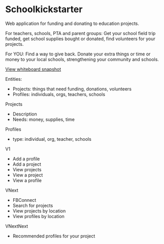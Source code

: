 Schoolkickstarter
=================

Web application for funding and donating to education projects.

For teachers, schools, PTA and parent groups: Get your school field trip funded, get school supplies bought or donated, find volunteers for your projects.

For YOU: Find a way to give back. Donate your extra things or time or money to your local schools, strengthening your community and schools.

[View whiteboard snapshot](whiteboard.jpg)

Entities:

* Projects: things that need funding, donations, volunteers
* Profiles: individuals, orgs, teachers, schools

Projects
* Description
* Needs: money, supplies, time

Profiles
* type: individual, org, teacher, schools

V1
* Add a profile
* Add a project
* View projects
* View a project
* View a profile

VNext
* FBConnect
* Search for projects
* View projects by location
* View profiles by location

VNextNext
* Recommended profiles for your project

